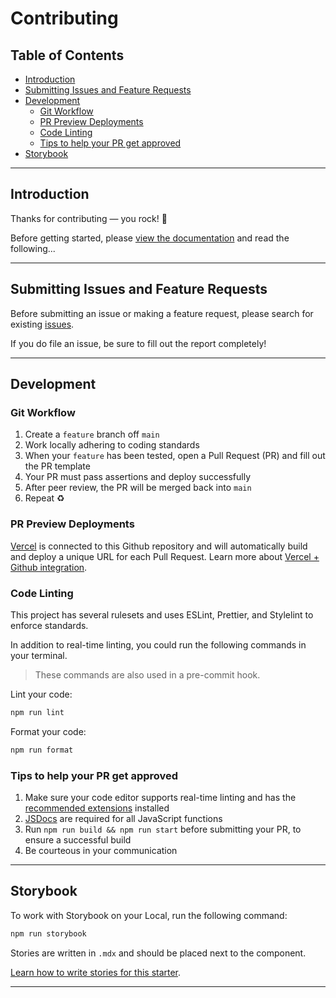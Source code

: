 # Contributing <!-- omit in toc -->

## Table of Contents <!-- omit in toc -->

- [Introduction](#introduction)
- [Submitting Issues and Feature Requests](#submitting-issues-and-feature-requests)
- [Development](#development)
  - [Git Workflow](#git-workflow)
  - [PR Preview Deployments](#pr-preview-deployments)
  - [Code Linting](#code-linting)
  - [Tips to help your PR get approved](#tips-to-help-your-pr-get-approved)
- [Storybook](#storybook)

---

## Introduction

Thanks for contributing — you rock! 🤘

Before getting started, please [view the documentation](https://webdevstudios.github.io/nextjs-wordpress-starter/) and read the following...

---

## Submitting Issues and Feature Requests

Before submitting an issue or making a feature request, please search for existing [issues](https://github.com/WebDevStudios/nextjs-wordpress-starter/issues).

If you do file an issue, be sure to fill out the report completely!

---

## Development

### Git Workflow

1. Create a `feature` branch off `main`
2. Work locally adhering to coding standards
3. When your `feature` has been tested, open a Pull Request (PR) and fill out the PR template
4. Your PR must pass assertions and deploy successfully
5. After peer review, the PR will be merged back into `main`
6. Repeat ♻️

### PR Preview Deployments

[Vercel](https://vercel.com/webdevstudios/nextjs-wordpress-starter) is connected to this Github repository and will automatically build and deploy a unique URL for each Pull Request. Learn more about [Vercel + Github integration](https://vercel.com/docs/git/vercel-for-github).

### Code Linting

This project has several rulesets and uses ESLint, Prettier, and Stylelint to enforce standards.

In addition to real-time linting, you could run the following commands in your terminal.

> These commands are also used in a pre-commit hook.

Lint your code:

```bash
npm run lint
```

Format your code:

```bash
npm run format
```

### Tips to help your PR get approved

1. Make sure your code editor supports real-time linting and has the [recommended extensions](https://webdevstudios.github.io/nextjs-wordpress-starter/docs/other/recommended-extensions) installed
2. [JSDocs](https://jsdoc.app/) are required for all JavaScript functions
3. Run `npm run build && npm run start` before submitting your PR, to ensure a successful build
4. Be courteous in your communication

---

## Storybook

To work with Storybook on your Local, run the following command:

```bash
npm run storybook
```

Stories are written in `.mdx` and should be placed next to the component.

[Learn how to write stories for this starter](https://webdevstudios.github.io/nextjs-wordpress-starter/docs/storybook/index).

---
